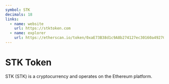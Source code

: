 ```yaml
---
symbol: STK
decimals: 18
links:
  - name: website
    url: https://stktoken.com
  - name: explorer
    url: https://etherscan.io/token/0xaE73B38d1c9A8b274127ec30160a4927C4d71824
---
```


# STK Token

STK (STK) is a cryptocurrency and operates on the Ethereum platform.
